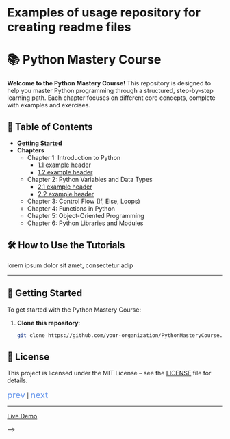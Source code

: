 # Examples of usage repository for creating readme files

# 📚 Python Mastery Course

**Welcome to the Python Mastery Course!** This repository is designed to help you master Python programming through a structured, step-by-step learning path. Each chapter focuses on different core concepts, complete with examples and exercises.

## 🚀 Table of Contents

- [**Getting Started**](#getting-started)
- **Chapters**
  - Chapter 1: Introduction to Python
    - [1.1 example header](guide/001/README.md)
    - [1.2 example header](#chapter-1-introduction-to-python)
  - Chapter 2: Python Variables and Data Types
    - [2.1 example header](#chapter-1-introduction-to-python)
    - [2.2 example header](#chapter-1-introduction-to-python)
  - Chapter 3: Control Flow (If, Else, Loops)
  - Chapter 4: Functions in Python
  - Chapter 5: Object-Oriented Programming
  - Chapter 6: Python Libraries and Modules

## 🛠️ How to Use the Tutorials

lorem ipsum dolor sit amet, consectetur adip

---

## 📘 Getting Started

To get started with the Python Mastery Course:

1. **Clone this repository**:
   ```bash
   git clone https://github.com/your-organization/PythonMasteryCourse.git
   ```

## 📄 License
This project is licensed under the MIT License – see the [LICENSE](LICENSE) file for details.


<div>
    <a href="http://" style="text-decoration:none; color:cornflowerblue; font-size: 20px;">prev</a>
     | 
    <a href="http://" style="text-decoration:none; color:cornflowerblue; font-size: 20px;">next</a>
</div>


---
<!-- 
> Click on the triangle icon to expand the Example


<details>
<summary>
🍭 <strong>Counter App</strong>
<p align='center'>
  <img align='center' src='img/counter.gif' width='450'/>
</p>
</summary>

<!-- Live Demo -->
<a href='https://codesandbox.io/s/counter-example-v9bsh?file=/src/Counter.js' target="_blank" title='counter app'> Live Demo </a>

<!-- Code -->
<!-- ```jsx
import useRS from 'radioactive-state';

const Counter = () => {
  // create a radioactive state
  const state = useRS({
    count: 0,
  });

  // yep, that's it
  const increment = () => state.count++;

  return <div onClick={increment}>{state.count}</div>;
};
``` -->
</details> -->
